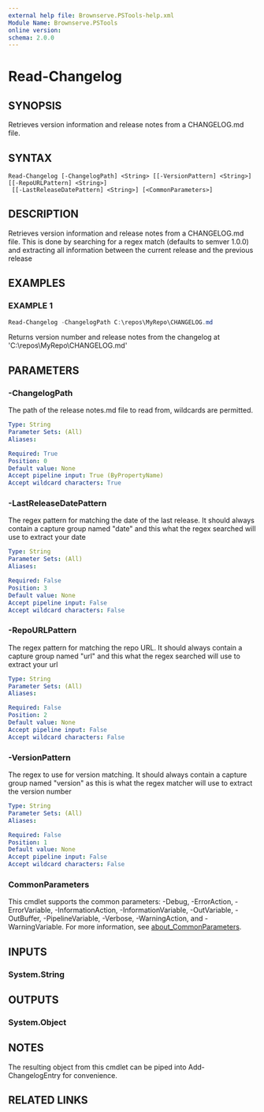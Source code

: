 ```yaml
---
external help file: Brownserve.PSTools-help.xml
Module Name: Brownserve.PSTools
online version:
schema: 2.0.0
---
```


# Read-Changelog

## SYNOPSIS
Retrieves version information and release notes from a CHANGELOG.md file.

## SYNTAX

```
Read-Changelog [-ChangelogPath] <String> [[-VersionPattern] <String>] [[-RepoURLPattern] <String>]
 [[-LastReleaseDatePattern] <String>] [<CommonParameters>]
```

## DESCRIPTION
Retrieves version information and release notes from a CHANGELOG.md file.
This is done by searching for a regex match (defaults to semver 1.0.0) and extracting all information between the current release and the previous release

## EXAMPLES

### EXAMPLE 1
```powershell
Read-Changelog -ChangelogPath C:\repos\MyRepo\CHANGELOG.md
```

Returns version number and release notes from the changelog at 'C:\repos\MyRepo\CHANGELOG.md'

## PARAMETERS

### -ChangelogPath
The path of the release notes.md file to read from, wildcards are permitted.

```yaml
Type: String
Parameter Sets: (All)
Aliases:

Required: True
Position: 0
Default value: None
Accept pipeline input: True (ByPropertyName)
Accept wildcard characters: True
```

### -LastReleaseDatePattern
The regex pattern for matching the date of the last release.
It should always contain a capture group named "date" and this what the regex searched will use to extract your date

```yaml
Type: String
Parameter Sets: (All)
Aliases:

Required: False
Position: 3
Default value: None
Accept pipeline input: False
Accept wildcard characters: False
```

### -RepoURLPattern
The regex pattern for matching the repo URL.
It should always contain a capture group named "url" and this what the regex searched will use to extract your url

```yaml
Type: String
Parameter Sets: (All)
Aliases:

Required: False
Position: 2
Default value: None
Accept pipeline input: False
Accept wildcard characters: False
```

### -VersionPattern
The regex to use for version matching.
It should always contain a capture group named "version" as this is what the regex matcher will use to extract the version number

```yaml
Type: String
Parameter Sets: (All)
Aliases:

Required: False
Position: 1
Default value: None
Accept pipeline input: False
Accept wildcard characters: False
```

### CommonParameters
This cmdlet supports the common parameters: -Debug, -ErrorAction, -ErrorVariable, -InformationAction, -InformationVariable, -OutVariable, -OutBuffer, -PipelineVariable, -Verbose, -WarningAction, and -WarningVariable. For more information, see [about_CommonParameters](http://go.microsoft.com/fwlink/?LinkID=113216).

## INPUTS

### System.String
## OUTPUTS

### System.Object
## NOTES
The resulting object from this cmdlet can be piped into Add-ChangelogEntry for convenience.

## RELATED LINKS
